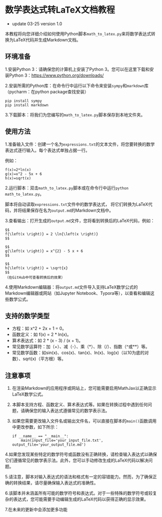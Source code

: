 # 数学表达式转LaTeX文档教程

- update 03-25 version 1.0

本教程将向您详细介绍如何使用Python脚本`math_to_latex.py`来将数学表达式转换为LaTeX代码并生成Markdown文档。

## 环境准备
1.安装Python 3：请确保您的计算机上安装了Python 3。您可以在这里下载和安装Python 3：https://www.python.org/downloads/

2.安装所需的Python库：在命令行中运行以下命令来安装`sympy`和`markdown`库（pycharm：在python package查找安装）

```
pip install sympy
pip install markdown
```
3.下载脚本：将我们为您编写的`math_to_latex.py`脚本保存到本地文件夹。

## 使用方法
1.准备输入文件：创建一个名为`expressions.txt`的文本文件，将您要转换的数学表达式逐行输入。每个表达式单独占据一行。

例如：
```
f(x)=2*ln(x)
g(x)=x^2 - 5x + 6
h(x)=sqrt(x)
```
2.运行脚本：双击`math_to_latex.py`脚本或在命令行中运行`python math_to_latex.py`。

脚本将自动读取`expressions.txt`文件中的数学表达式，
将它们转换为LaTeX代码，并将结果保存在名为`output.md`的Markdown文档中。

3.查看输出：打开生成的`output.md`文件，您将看到转换后的LaTeX代码，例如：
```
$$
f{\left(x \right)} = 2 \ln{\left(x \right)}
$$

$$
g{\left(x \right)} = x^{2} - 5 x + 6
$$

$$
h{\left(x \right)} = \sqrt{x}
$$
（在GitHub中可查看转换后的效果）
```


4.使用Markdown编辑器：将`output.md`文件导入支持LaTeX数学公式的Markdown编辑器或网站（如Jupyter Notebook、Typora等），以查看和编辑这些数学公式。

## 支持的数学类型
- 方程：如 x^2 + 2x + 1 = 0。
- 函数定义：如 f(x) = 2 * ln(x)。
- 算术表达式：如 2 * (x - 3) / (x + 1)。
- 常见数学运算符：加（+）、减（-）、乘（*）、除（/）、指数（^或**）等。
- 常见数学函数：如sin(x)、cos(x)、tan(x)、ln(x)、log(x)（以10为底的对数）、sqrt(x)（平方根）等。

## 注意事项

1. 在渲染Markdown的应用程序或网站上，您可能需要启用MathJax以正确显示LaTeX数学公式。

2. 本脚本支持方程、函数定义、算术表达式等。如果在转换过程中遇到任何问题，请确保您的输入表达式遵循常见的数学表示法。

3. 如果您需要更改输入文件名或输出文件名，可以直接在脚本的`main()`函数调用中更改参数，如下所示：

   ```
   if __name__ == "__main__":
       main(input_file='your_input_file.txt', output_file='your_output_file.md')
   ```

4.如果您发现某些特定的数学符号或函数没有正确转换，请检查输入表达式以确保它们遵循常见的数学表示法。此外，您可以手动修改生成的LaTeX代码以解决问题。


5.请注意，脚本对输入表达式的语法和格式有一定的容错能力。然而，为了确保正确的转换结果，请尽量确保输入表达式的准确性。


6.该脚本并未涵盖所有可能的数学符号和表达式。对于一些特殊的数学符号或较复杂的表达式，您可能需要手动编辑生成的LaTeX代码以获得正确的显示效果。


7.在未来的更新中会添加更多功能

